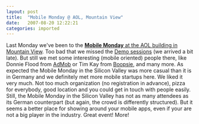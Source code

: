 ```yaml
---
layout: post
title:  "Mobile Monday @ AOL, Mountain View"
date:   2007-08-20 12:22:21
categories: imported
---
```

Last Monday we've been to the [**Mobile Monday** at the AOL building in Mountain View][1]. Too bad that we missed the [Demo sessions][2] (we arrived a bit late). But still we met some interesting (mobile oriented) people there, like Donnie Flood from [AdMob][3] or Tim Kay from [Boopsie][4], and many more. As expected the Mobile Monday in the Silicon Valley was more casual than it is in Germany and we definitely met more mobile startups here. We liked it very much. Not too much organization (no registration in advance), pizza for everybody, good location and you could get in touch with people easily. Still, the Mobile Monday in the Silicon Valley has not as many attendees as its German counterpart (but again, the crowd is differently structured). But it seems a better place for showing around your mobile apps, even if your are not a big player in the industry. Great event! More!

[1]: http://www.mobilemonday.us/?p=178
[2]: http://www.mobilemonday.us/?p=179
[3]: http://www.admob.com
[4]: http://www.boopsie.com/home/